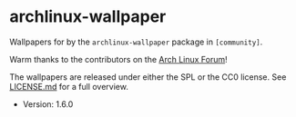 # archlinux-wallpaper

Wallpapers for by the `archlinux-wallpaper` package in `[community]`.

Warm thanks to the contributors on the [Arch Linux Forum](https://bbs.archlinux.org/viewtopic.php?id=259604)!

The wallpapers are released under either the SPL or the CC0 license. See [LICENSE.md](LICENSE.md) for a full overview.

* Version: 1.6.0
